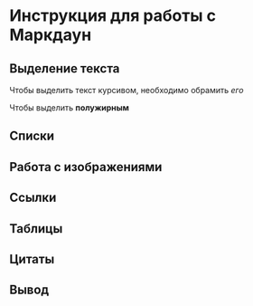 # Инструкция для работы с Маркдаун

## Выделение текста

Чтобы выделить текст курсивом, необходимо обрамить *его*

Чтобы выделить **полужирным**
 
## Списки

## Работа с изображениями

## Ссылки

## Таблицы

## Цитаты

## Вывод